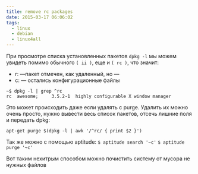 ```yaml
---
title: remove rc packages
date: 2015-03-17 06:06:02
tags:
  - linux
  - debian
  - linux4all
---
```


При просмотре списка установленных пакетов `dpkg -l` мы можем увидеть помимо обычного `( ii )`, еще и `( rc )`, что значит:
- r: —пакет отмечен, как удаленный, но —
- c: — остались конфигурационные файлы

```shell
~$ dpkg -l | grep ^rc
rc  awesome;     3.5.2-1  highly configurable X window manager
```

Это может происходить даже если удалять с purge. Удалить их можно очень просто, нужно вывести весь список пакетов, отсечь лишние поля и передать dpkg:

```shell
apt-get purge $(dpkg -l | awk '/^rc/ { print $2 }')
```

Так же можно с помощью aptitude:
`$ aptitude search '~c'`
`$ aptitude purge '~c'`

Вот таким нехитрым способом можно почистить систему от мусора не нужных файлов
